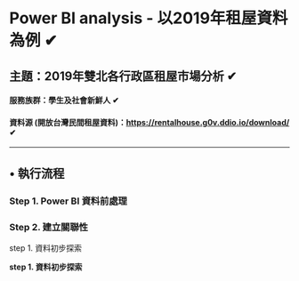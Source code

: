 # Power BI analysis - 以2019年租屋資料為例 ✔
## 主題：2019年雙北各行政區租屋市場分析 ✔
#### 服務族群：學生及社會新鮮人 ✔
#### 資料源 (開放台灣民間租屋資料)：https://rentalhouse.g0v.ddio.io/download/ ✔
---
## • 執行流程
### Step 1. Power BI 資料前處理
### Step 2.  建立關聯性
step 1. 資料初步探索

**step 1. 資料初步探索**


